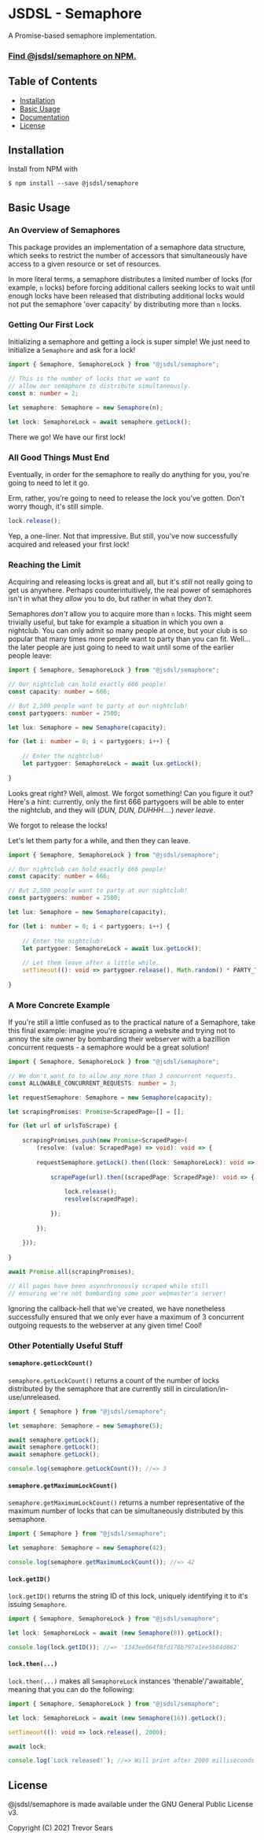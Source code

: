 # JSDSL - Semaphore

A Promise-based semaphore implementation.

### [Find @jsdsl/semaphore on NPM.](https://www.npmjs.com/package/@jsdsl/semaphore)

## Table of Contents

 - [Installation](#installation)
 - [Basic Usage](#basic-usage)
 - [Documentation](#documentation)
 - [License](#license)

## Installation

Install from NPM with

```
$ npm install --save @jsdsl/semaphore
```

## Basic Usage

### An Overview of Semaphores

This package provides an implementation of a semaphore data structure, which seeks to restrict the number of accessors
that simultaneously have access to a given resource or set of resources.

In more literal terms, a semaphore distributes a limited number of locks (for example, `n` locks) before forcing
additional callers seeking locks to wait until enough locks have been released that distributing additional locks would
not put the semaphore 'over capacity' by distributing more than `n` locks.

### Getting Our First Lock

Initializing a semaphore and getting a lock is super simple! We just need to initialize a `Semaphore` and ask for a
lock!

```typescript
import { Semaphore, SemaphoreLock } from "@jsdsl/semaphore";

// This is the number of locks that we want to
// allow our semaphore to distribute simultaneously.
const n: number = 2;

let semaphore: Semaphore = new Semaphore(n);

let lock: SemaphoreLock = await semaphore.getLock();
```

There we go! We have our first lock!

### All Good Things Must End

Eventually, in order for the semaphore to really do anything for you, you're going to need to let it go.

Erm, rather, you're going to need to release the lock you've gotten. Don't worry though, it's still simple.

```typescript
lock.release();
```

Yep, a one-liner. Not that impressive. But still, you've now successfully acquired and released your first lock!

### Reaching the Limit

Acquiring and releasing locks is great and all, but it's _still_ not really going to get us anywhere. Perhaps
counterintuitively, the real power of semaphores isn't in what they _allow_ you to do, but rather in what they _don't_.

Semaphores _don't_ allow you to acquire more than `n` locks. This might seem trivially useful, but take for example a
situation in which you own a nightclub. You can only admit so many people at once, but your club is so popular that many
times more people want to party than you can fit. Well... the later people are just going to need to wait until some of
the earlier people leave:

```typescript
import { Semaphore, SemaphoreLock } from "@jsdsl/semaphore";

// Our nightclub can hold exactly 666 people!
const capacity: number = 666;

// But 2,500 people want to party at our nightclub!
const partygoers: number = 2500;

let lux: Semaphore = new Semaphore(capacity);

for (let i: number = 0; i < partygoers; i++) {
	
	// Enter the nightclub!
	let partygoer: SemaphoreLock = await lux.getLock();
	
}
```

Looks great right? Well, almost. We forgot something! Can you figure it out? Here's a hint: currently, only the first
666 partygoers will be able to enter the nightclub, and they will (_DUN, DUN, DUHHH...._) _never leave_.

We forgot to release the locks!

Let's let them party for a while, and then they can leave.

```typescript
import { Semaphore, SemaphoreLock } from "@jsdsl/semaphore";

// Our nightclub can hold exactly 666 people!
const capacity: number = 666;

// But 2,500 people want to party at our nightclub!
const partygoers: number = 2500;

let lux: Semaphore = new Semaphore(capacity);

for (let i: number = 0; i < partygoers; i++) {
	
	// Enter the nightclub!
	let partygoer: SemaphoreLock = await lux.getLock();
	
	// Let them leave after a little while.
	setTimeout((): void => partygoer.release(), Math.random() * PARTY_TIME);
	
}
```

### A More Concrete Example

If you're still a little confused as to the practical nature of a Semaphore, take this final example: imagine you're
scraping a website and trying not to annoy the site owner by bombarding their webserver with a bazillion concurrent
requests - a semaphore would be a great solution!

```typescript
import { Semaphore, SemaphoreLock } from "@jsdsl/semaphore";

// We don't want to to allow any more than 3 concurrent requests.
const ALLOWABLE_CONCURRENT_REQUESTS: number = 3;

let requestSemaphore: Semaphore = new Semaphore(capacity);

let scrapingPromises: Promise<ScrapedPage>[] = [];

for (let url of urlsToScrape) {
	
	scrapingPromises.push(new Promise<ScrapedPage>(
		(resolve: (value: ScrapedPage) => void): void => {
		
		requestSemaphore.getLock().then((lock: SemaphoreLock): void => {
			
			scrapePage(url).then((scrapedPage: ScrapedPage): void => {
				
				lock.release();
				resolve(scrapedPage);
				
			});
			
		});
		
	}));
	
}

await Promise.all(scrapingPromises);

// All pages have been asynchronously scraped while still
// ensuring we're not bombarding some poor webmaster's server!
```

Ignoring the callback-hell that we've created, we have nonetheless successfully ensured that we only ever have a maximum
of 3 concurrent outgoing requests to the webserver at any given time! Cool!

### Other Potentially Useful Stuff

#### `semaphore.getLockCount()`

`semaphore.getLockCount()` returns a count of the number of locks distributed by the semaphore that are currently still
in circulation/in-use/unreleased.

```typescript
import { Semaphore } from "@jsdsl/semaphore";

let semaphore: Semaphore = new Semaphore(5);

await semaphore.getLock();
await semaphore.getLock();
await semaphore.getLock();

console.log(semaphore.getLockCount()); //=> 3
```

#### `semaphore.getMaximumLockCount()`

`semaphore.getMaximumLockCount()` returns a number representative of the maximum number of locks that can be
simultaneously distributed by this semaphore.

```typescript
import { Semaphore } from "@jsdsl/semaphore";

let semaphore: Semaphore = new Semaphore(42);

console.log(semaphore.getMaximumLockCount()); //=> 42
```

#### `lock.getID()`

`lock.getID()` returns the string ID of this lock, uniquely identifying it to it's issuing `Semaphore`.

```typescript
import { Semaphore, SemaphoreLock } from "@jsdsl/semaphore";

let lock: SemaphoreLock = await (new Semaphore(8)).getLock();

console.log(lock.getID()); //=> '1343ee064f8fd176b797a1ee5b84d862'
```

#### `lock.then(...)`

`lock.then(...)` makes all `SemaphoreLock` instances 'thenable'/'awaitable', meaning that you can do the following:

```typescript
import { Semaphore, SemaphoreLock } from "@jsdsl/semaphore";

let lock: SemaphoreLock = await (new Semaphore(16)).getLock();

setTimeout((): void => lock.release(), 2000);

await lock;

console.log(`Lock released!`); //=> Will print after 2000 milliseconds.
```

## License

@jsdsl/semaphore is made available under the GNU General Public License v3.

Copyright (C) 2021 Trevor Sears
